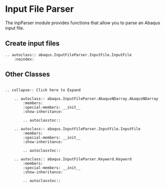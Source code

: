 # Input File Parser

The inpParser module provides functions that allow you to parse an Abaqus input file.

## Create input files

```{eval-rst}
.. autoclass:: abaqus.InputFileParser.InputFile.InputFile
    :noindex:
```

## Other Classes

```{eval-rst}

.. collapse:: Click here to Expand

    .. autoclass:: abaqus.InputFileParser.AbaqusNDarray.AbaqusNDarray
        :members:
        :special-members: __init__
        :show-inheritance:

        .. autoclasstoc::

    .. autoclass:: abaqus.InputFileParser.InputFile.InputFile
        :members:
        :special-members: __init__
        :show-inheritance:

        .. autoclasstoc::

    .. autoclass:: abaqus.InputFileParser.Keyword.Keyword
        :members:
        :special-members: __init__
        :show-inheritance:

        .. autoclasstoc::
```
